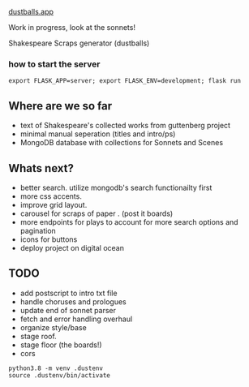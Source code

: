 [dustballs.app](https://dustballs.app) 

Work in progress, look at the sonnets! 

Shakespeare Scraps generator
(dustballs)

### how to start the server

`export FLASK_APP=server;
export FLASK_ENV=development;
flask run`


## Where are we so far
- text of Shakespeare's collected works from guttenberg project
- minimal manual seperation (titles and intro/ps)
- MongoDB database with collections for Sonnets and Scenes


## Whats next?
- better search. utilize mongodb's search functionailty first
- more css accents. 
- improve grid layout.
- carousel for scraps of paper . (post it boards)
- more endpoints for plays to account for more search options and pagination
- icons for buttons
- deploy project on digital ocean


## TODO
- add postscript to intro txt file
- handle choruses and prologues
- update end of sonnet parser
- fetch and error handling overhaul
- organize style/base
- stage roof. 
- stage floor (the boards!)
- cors

```
python3.8 -m venv .dustenv 
source .dustenv/bin/activate
```


